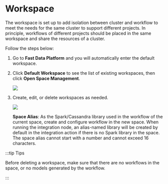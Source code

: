 # Workspace

The workspace is set up to add isolation between cluster and workflow to meet the needs for the same cluster to support different projects. In principle, workflows of different projects should be placed in the same workspace and share the resources of a cluster.

Follow the steps below:

1. Go to **Fast Data Platform** and you will automatically enter the default workspace.

2. Click **Default Workspace** to see the list of existing workspaces, then click **Open Space Management**.

   ![](http://terminus-paas.oss-cn-hangzhou.aliyuncs.com/paas-doc/2022/02/15/5169b5e2-19f6-4a26-af2a-140ddc2335dd.png)

3. Create, edit, or delete workspaces as needed.

   ![](http://terminus-paas.oss-cn-hangzhou.aliyuncs.com/paas-doc/2021/12/17/fd0298ee-6477-4289-a142-9bec10eb1539.png)

   **Space Alias**: As the Spark/Cassandra library used in the workflow of the current space, create and configure workflow in the new space. When running the integration node, an alias-named library will be created by default in the integration action if there is no Spark library in the space. The space alias cannot start with a number and cannot exceed 16 characters.

:::tip Tips

Before deleting a workspace, make sure that there are no workflows in the space, or no models generated by the workflow.

:::
